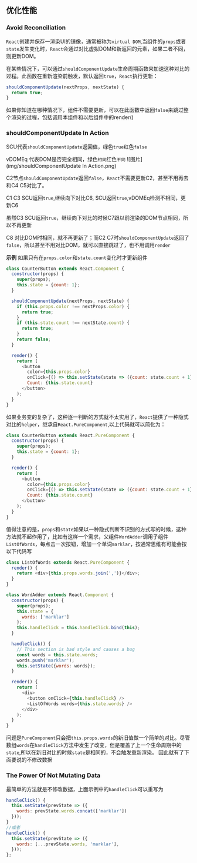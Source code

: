 ## 优化性能
### Avoid Reconciliation

`React`创建并保存一渲染UI的镜像，通常被称为`virtual DOM`,当组件的`props`或者`state`发生变化时，`React`会通过对比虚拟DOM和新返回的元素，如果二者不同，则更新DOM。

在某些情况下，可以通过`shouldComponentUpdate`生命周期函数来加速这种对比的过程。此函数在重新渲染前触发，默认返回`true`，`React`执行更新：
```js
shouldComponentUpdate(nextProps, nextState) {
  return true;
}
```
如果你知道在哪种情况下，组件不需要更新，可以在此函数中返回`false`来跳过整个渲染的过程，包括调用本组件和以后组件中的render()

### shouldComponentUpdate In Action
SCU代表`shouldComponentUpdate`返回值，绿色`true`红色`false`

vDOMEq 代表DOM是否完全相同，绿色`相同`红色`不同`
![图片](img/shouldComponentUpdate In Action.png)

C2节点`shouldComponentUpdate`返回`false`，`React`不需要更新C2，甚至不用再去和C4 C5对比了。

C1 C3 SCU返回`true`,继续向下对比C6, SCU返回`true`,vDOMEq检测不相同，更新C6

虽然C3 SCU返回`true`，继续向下对比的时候C7跟以前渲染的DOM节点相同，所以不再更新

C8 对比DOM时相同，就不再更新了；而C2 C7时`shouldComponentUpdate`返回了`false`，所以甚至不用对比DOM，就可以直接跳过了，也不用调用`render`

**示例**
如果只有在`props.color`和`state.count`变化时才更新组件
```js
class CounterButton extends React.Component {
  constructor(props) {
    super(props);
    this.state = {count: 1};
  }

  shouldComponentUpdate(nextProps, nextState) {
    if (this.props.color !== nextProps.color) {
      return true;
    }
    if (this.state.count !== nextState.count) {
      return true;
    }
    return false;
  }

  render() {
    return (
      <button
        color={this.props.color}
        onClick={() => this.setState(state => ({count: state.count + 1}))}>
        Count: {this.state.count}
      </button>
    );
  }
}
```
如果业务变的复杂了，这种逐一判断的方式就不太实用了，`React`提供了一种隐式对比的`helper`，继承自`React.PureComponent`,以上代码就可以简化为：
```js
class CounterButton extends React.PureComponent {
  constructor(props) {
    super(props);
    this.state = {count: 1};
  }

  render() {
    return (
      <button
        color={this.props.color}
        onClick={() => this.setState(state => ({count: state.count + 1}))}>
        Count: {this.state.count}
      </button>
    );
  }
}
```
值得注意的是，`props`和`state`如果以一种隐式判断不识别的方式写的时候，这种方法就不起作用了，比如有这样一个需求，父组件`WordAdder`调用子组件`ListOfWords`，每点击一次按钮，增加一个单词`marklar`，按通常思维有可能会按以下代码写
```js
class ListOfWords extends React.PureComponent {
  render() {
    return <div>{this.props.words.join(',')}</div>;
  }
}

class WordAdder extends React.Component {
  constructor(props) {
    super(props);
    this.state = {
      words: ['marklar']
    };
    this.handleClick = this.handleClick.bind(this);
  }

  handleClick() {
    // This section is bad style and causes a bug
    const words = this.state.words;
    words.push('marklar');
    this.setState({words: words});
  }

  render() {
    return (
      <div>
        <button onClick={this.handleClick} />
        <ListOfWords words={this.state.words} />
      </div>
    );
  }
}
```
问题是`PureComponent`只会把`this.props.words`的新旧值做一个简单的对比。尽管数组`words`在`handleClick`方法中发生了改变，但是覆盖了上一个生命周期中的`state`,所以在新旧对比的时候`state`是相同的，不会触发重新渲染。
因此就有了下面要说的不修改数据
### The Power Of Not Mutating Data
最简单的方法就是不修改数据，上面示例中的`handleClick`可以重写为
```js
handleClick() {
  this.setState(prevState => ({
    words: prevState.words.concat(['marklar'])
  }));
}
//或者
handleClick() {
  this.setState(prevState => ({
    words: [...prevState.words, 'marklar'],
  }));
};
```